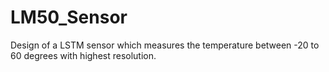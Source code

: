 # LM50_Sensor
 Design of a LSTM sensor which measures the temperature between -20 to 60 degrees with highest resolution.
